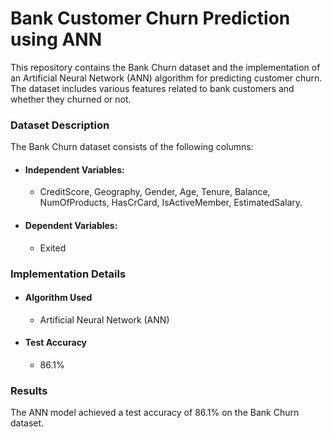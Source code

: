 # Bank Customer Churn Prediction using ANN

This repository contains the Bank Churn dataset and the implementation of an Artificial Neural Network (ANN) algorithm for predicting customer churn. The dataset includes various features related to bank customers and whether they churned or not.

### Dataset Description

The Bank Churn dataset consists of the following columns:
- #### Independent Variables: 
  - CreditScore, Geography, Gender,	Age,	Tenure,	Balance,	NumOfProducts,	HasCrCard,	IsActiveMember,	EstimatedSalary.
- #### Dependent Variables: 
  - Exited

### Implementation Details
- #### Algorithm Used
  - Artificial Neural Network (ANN)
- #### Test Accuracy
  - 86.1%

### Results
The ANN model achieved a test accuracy of 86.1% on the Bank Churn dataset.
